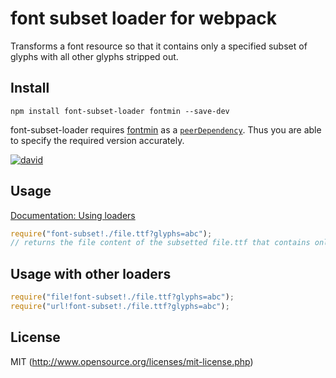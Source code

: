 # font subset loader for webpack

Transforms a font resource so that it contains only a specified subset of glyphs with all other glyphs stripped out.

## Install

`npm install font-subset-loader fontmin --save-dev`

font-subset-loader requires [fontmin](https://github.com/ecomfe/fontmin)
as a [`peerDependency`](https://docs.npmjs.com/files/package.json#peerdependencies). Thus you are able to specify the required version accurately.

[![david](https://david-dm.org/dematerializer/font-subset-loader.svg)](https://david-dm.org/dematerializer/font-subset-loader)

## Usage

[Documentation: Using loaders](http://webpack.github.io/docs/using-loaders.html)

``` javascript
require("font-subset!./file.ttf?glyphs=abc");
// returns the file content of the subsetted file.ttf that contains only the specified glyphs a, b and c
```

## Usage with other loaders

``` javascript
require("file!font-subset!./file.ttf?glyphs=abc");
require("url!font-subset!./file.ttf?glyphs=abc");
```

## License

MIT (http://www.opensource.org/licenses/mit-license.php)

